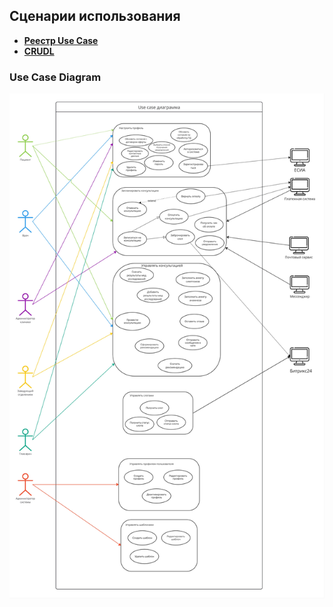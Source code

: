 ## Сценарии использования
  
- [**Реестр Use Case**](./uc_list.md)
- [**CRUDL**](./crudl.md)

### Use Case Diagram

![ucd](./ucd.jpg)